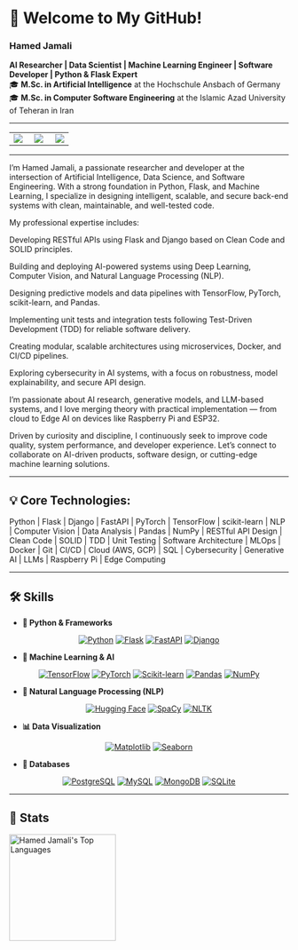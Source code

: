 # 👋 Welcome to My GitHub!

### Hamed Jamali
**AI Researcher | Data Scientist | Machine Learning Engineer | Software Developer | Python & Flask Expert**  
🎓 **M.Sc. in Artificial Intelligence** at the Hochschule Ansbach of Germany  
🎓 **M.Sc. in Computer Software Engineering** at the Islamic Azad University of Teheran in Iran  

---
<table>
  <tr>
    <td align="center" width="30%">
      <img src="https://media.giphy.com/media/v1.Y2lkPTc5MGI3NjExdGUzODkwMXcxZnZuZWxrc29vY3F1cGN1dTUwZDA0YmFkMWszN3FqbCZlcD12MV9pbnRlcm5hbF9naWZfYnlfaWQmY3Q9Zw/KAq5w47R9rmTuvWOWa/giphy.gif" />
    </td>
    <td align="center" width="40%">
      <img src="https://media.giphy.com/media/v1.Y2lkPTc5MGI3NjExa2VlbGYwMXVsOHVwdnBsZGc0M29pcGVyNmU5ZGJnd2k5cXA2ODduMiZlcD12MV9pbnRlcm5hbF9naWZfYnlfaWQmY3Q9Zw/maNB0qAiRVAty/giphy.gif"  />
    </td>
    <td align="center" width="30%">
      <img src="https://media.giphy.com/media/v1.Y2lkPTc5MGI3NjExY2JnampzampzeHp6amEyNGZsbGN3cDgweHBpaGR1cXR5emtla2VtYSZlcD12MV9pbnRlcm5hbF9naWZfYnlfaWQmY3Q9Zw/8dPbkqUb2p5XTvIXLx/giphy.gif" />
    </td>
  </tr>
</table>


---


I’m Hamed Jamali, a passionate researcher and developer at the intersection of Artificial Intelligence, Data Science, and Software Engineering.
With a strong foundation in Python, Flask, and Machine Learning, I specialize in designing intelligent, scalable, and secure back-end systems with clean, maintainable, and well-tested code.

My professional expertise includes:

Developing RESTful APIs using Flask and Django based on Clean Code and SOLID principles.

Building and deploying AI-powered systems using Deep Learning, Computer Vision, and Natural Language Processing (NLP).

Designing predictive models and data pipelines with TensorFlow, PyTorch, scikit-learn, and Pandas.

Implementing unit tests and integration tests following Test-Driven Development (TDD) for reliable software delivery.

Creating modular, scalable architectures using microservices, Docker, and CI/CD pipelines.

Exploring cybersecurity in AI systems, with a focus on robustness, model explainability, and secure API design.

I’m passionate about AI research, generative models, and LLM-based systems, and I love merging theory with practical implementation — from cloud to Edge AI on devices like Raspberry Pi and ESP32.

Driven by curiosity and discipline, I continuously seek to improve code quality, system performance, and developer experience.
Let’s connect to collaborate on AI-driven products, software design, or cutting-edge machine learning solutions.


---

## 💡 Core Technologies:
Python | Flask | Django | FastAPI | PyTorch | TensorFlow | scikit-learn | NLP | Computer Vision | Data Analysis | Pandas | NumPy | RESTful API Design | Clean Code | SOLID | TDD | Unit Testing | Software Architecture | MLOps | Docker | Git | CI/CD | Cloud (AWS, GCP) | SQL | Cybersecurity | Generative AI | LLMs | Raspberry Pi | Edge Computing

---
## 🛠️ Skills  


- **🐍 Python & Frameworks** 
<p align="center"> <a href="https://github.com/hamed-jamali-software/hamed-jamali-software"><img alt="Python" src="https://img.shields.io/badge/Python-FFD43B?style=for-the-badge&logo=python&logoColor=blue"></a> <a href="https://github.com/hamed-jamali-software/hamed-jamali-software"><img alt="Flask" src="https://img.shields.io/badge/Flask-000000?style=for-the-badge&logo=flask&logoColor=white"></a> <a href="https://github.com/hamed-jamali-software/hamed-jamali-software"><img alt="FastAPI" src="https://img.shields.io/badge/FastAPI-009688?style=for-the-badge&logo=fastapi&logoColor=white"></a> <a href="https://github.com/hamed-jamali-software/hamed-jamali-software"><img alt="Django" src="https://img.shields.io/badge/Django-092E20?style=for-the-badge&logo=django&logoColor=green"></a> </p>

- **🤖 Machine Learning & AI** 
<p align="center"> <a href="https://github.com/hamed-jamali-software/hamed-jamali-software"><img alt="TensorFlow" src="https://img.shields.io/badge/TensorFlow-FF6F00?style=for-the-badge&logo=tensorflow&logoColor=white"></a> <a href="https://github.com/hamed-jamali-software/hamed-jamali-software"><img alt="PyTorch" src="https://img.shields.io/badge/PyTorch-EE4C2C?style=for-the-badge&logo=pytorch&logoColor=white"></a> <a href="https://github.com/hamed-jamali-software/hamed-jamali-software"><img alt="Scikit-learn" src="https://img.shields.io/badge/scikit--learn-F7931E?style=for-the-badge&logo=scikit-learn&logoColor=white"></a> <a href="https://github.com/hamed-jamali-software/hamed-jamali-software"><img alt="Pandas" src="https://img.shields.io/badge/Pandas-150458?style=for-the-badge&logo=pandas&logoColor=white"></a> <a href="https://github.com/hamed-jamali-software/hamed-jamali-software"><img alt="NumPy" src="https://img.shields.io/badge/NumPy-013243?style=for-the-badge&logo=numpy&logoColor=white"></a> </p>


- **🧠 Natural Language Processing (NLP)** 
<p align="center"> <a href="https://github.com/hamed-jamali-software/hamed-jamali-software"><img alt="Hugging Face" src="https://img.shields.io/badge/HuggingFace-FCD53F?style=for-the-badge&logo=huggingface&logoColor=black"></a> <a href="https://github.com/hamed-jamali-software/hamed-jamali-software"><img alt="SpaCy" src="https://img.shields.io/badge/SpaCy-09A3D5?style=for-the-badge&logo=spacy&logoColor=white"></a> <a href="https://github.com/hamed-jamali-software/hamed-jamali-software"><img alt="NLTK" src="https://img.shields.io/badge/NLTK-006400?style=for-the-badge&logo=python&logoColor=white"></a> </p>


- **📊 Data Visualization** 
<p align="center"> <a href="https://github.com/hamed-jamali-software/hamed-jamali-software"><img alt="Matplotlib" src="https://img.shields.io/badge/Matplotlib-11557C?style=for-the-badge&logo=plotly&logoColor=white"></a> <a href="https://github.com/hamed-jamali-software/hamed-jamali-software"><img alt="Seaborn" src="https://img.shields.io/badge/Seaborn-76B7B2?style=for-the-badge&logo=python&logoColor=white"></a> </p>


- **🧩 Databases** 
<p align="center"> <a href="https://github.com/hamed-jamali-software/hamed-jamali-software"><img alt="PostgreSQL" src="https://img.shields.io/badge/PostgreSQL-316192?style=for-the-badge&logo=postgresql&logoColor=white"></a> <a href="https://github.com/hamed-jamali-software/hamed-jamali-software"><img alt="MySQL" src="https://img.shields.io/badge/MySQL-4479A1?style=for-the-badge&logo=mysql&logoColor=white"></a> <a href="https://github.com/hamed-jamali-software/hamed-jamali-software"><img alt="MongoDB" src="https://img.shields.io/badge/MongoDB-4EA94B?style=for-the-badge&logo=mongodb&logoColor=white"></a> <a href="https://github.com/hamed-jamali-software/hamed-jamali-software"><img alt="SQLite" src="https://img.shields.io/badge/SQLite-003B57?style=for-the-badge&logo=sqlite&logoColor=white"></a> </p>


---

## 🗿 Stats 
<a href="https://github.com/hamed-jamali-software">
  <img
    alt="Hamed Jamali's Top Languages"
    src="https://hamed-readme-stats.vercel.app/api/top-langs/?username=hamed-jamali-software&langs_count=8&layout=compact&theme=gotham&hide=Jupyter%20Notebook"
    height="192px"
  />
</a>
